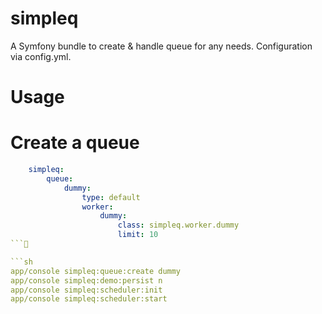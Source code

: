 simpleq
=======

A Symfony bundle to create & handle queue for any needs. Configuration via config.yml.

Usage
=====

Create a queue
===============

```yml config.yml
	simpleq:
		queue:
			dummy:
				type: default
				worker:
					dummy:
						class: simpleq.worker.dummy
						limit: 10
```

```sh
app/console simpleq:queue:create dummy
app/console simpleq:demo:persist n
app/console simpleq:scheduler:init
app/console simpleq:scheduler:start
```